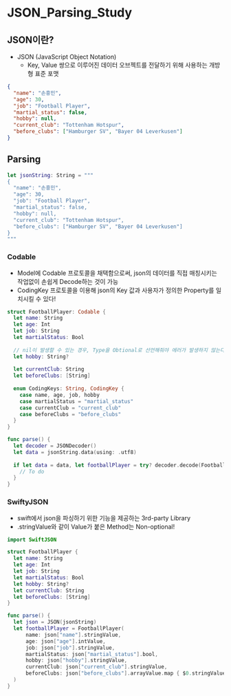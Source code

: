 # JSON_Parsing_Study

## JSON이란?
- JSON (JavaScript Object Notation)
  - Key, Value 쌍으로 이루어진 데이터 오브젝트를 전달하기 위해 사용하는 개방형 표준 포맷
```json
{
  "name": "손흥민",
  "age": 30,
  "job": "Football Player",
  "martial_status": false,
  "hobby": null,
  "current_club": "Tottenham Hotspur",
  "before_clubs": ["Hamburger SV", "Bayer 04 Leverkusen"]
}
```

## Parsing
```swift
let jsonString: String = """
{
  "name": "손흥민",
  "age": 30,
  "job": "Football Player",
  "martial_status": false,
  "hobby": null,
  "current_club": "Tottenham Hotspur",
  "before_clubs": ["Hamburger SV", "Bayer 04 Leverkusen"]
}
"""
```

### Codable
- Model에 Codable 프로토콜을 채택함으로써, json의 데이터를 직접 매칭시키는 작업없이 손쉽게 Decode하는 것이 가능
- CodingKey 프로토콜을 이용해 json의 Key 값과 사용자가 정의한 Property를 일치시킬 수 있다!
```swift
struct FootballPlayer: Codable {
  let name: String
  let age: Int
  let job: String
  let martialStatus: Bool
  
  // nil이 발생할 수 있는 경우, Type을 Obtional로 선언해줘야 에러가 발생하지 않는다!
  let hobby: String?
  
  let currentClub: String
  let beforeClubs: [String]
  
  enum CodingKeys: String, CodingKey {
    case name, age, job, hobby
    case martialStatus = "martial_status"
    case currentClub = "current_club"
    case beforeClubs = "before_clubs"
  }
}

func parse() {
  let decoder = JSONDecoder()
  let data = jsonString.data(using: .utf8)
  
  if let data = data, let footballPlayer = try? decoder.decode(FootballPlayer.self, data: data) {
    // To do
  }
}
```

### SwiftyJSON
- swift에서 json을 파싱하기 위한 기능을 제공하는 3rd-party Library
- .stringValue와 같이 Value가 붙은 Method는 Non-optional!
```swift
import SwiftJSON

struct FootballPlayer {
  let name: String
  let age: Int
  let job: String
  let martialStatus: Bool
  let hobby: String?
  let currentClub: String
  let beforeClubs: [String]
}

func parse() {
  let json = JSON(jsonString)
  let footballPlayer = FootballPlayer(
      name: json["name"].stringValue,
      age: json["age"].intValue, 
      job: json["job"].stringValue, 
      martialStatus: json["martial_status"].bool, 
      hobby: json["hobby"].stringValue, 
      currentClub: json["current_club"].stringValue, 
      beforeClubs: json["before_clubs"].arrayValue.map { $0.stringValue }
  )
}
```

